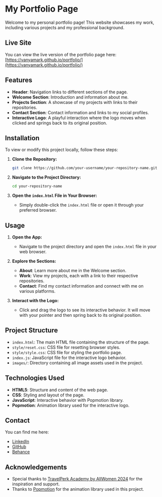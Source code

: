 # My Portfolio Page

Welcome to my personal portfolio page! This website showcases my work, including various projects and my professional background. 

## Live Site

You can view the live version of the portfolio page here: [https://vanyamark.github.io/portfolio/](https://vanyamark.github.io/portfolio/)

## Features

- **Header**: Navigation links to different sections of the page.
- **Welcome Section**: Introduction and information about me.
- **Projects Section**: A showcase of my projects with links to their repositories.
- **Contact Section**: Contact information and links to my social profiles.
- **Interactive Logo**: A playful interaction where the logo moves when clicked and springs back to its original position.

## Installation

To view or modify this project locally, follow these steps:

1. **Clone the Repository:**

    ```bash
    git clone https://github.com/your-username/your-repository-name.git
    ```

2. **Navigate to the Project Directory:**

    ```bash
    cd your-repository-name
    ```

3. **Open the `index.html` File in Your Browser:**
   - Simply double-click the `index.html` file or open it through your preferred browser.

## Usage

1. **Open the App:**
   - Navigate to the project directory and open the `index.html` file in your web browser.

2. **Explore the Sections:**
   - **About**: Learn more about me in the Welcome section.
   - **Work**: View my projects, each with a link to their respective repositories.
   - **Contact**: Find my contact information and connect with me on various platforms.

3. **Interact with the Logo:**
   - Click and drag the logo to see its interactive behavior. It will move with your pointer and then spring back to its original position.

## Project Structure

- `index.html`: The main HTML file containing the structure of the page.
- `style/reset.css`: CSS file for resetting browser styles.
- `style/style.css`: CSS file for styling the portfolio page.
- `index.js`: JavaScript file for the interactive logo behavior.
- `images/`: Directory containing all image assets used in the project.

## Technologies Used

- **HTML5**: Structure and content of the web page.
- **CSS**: Styling and layout of the page.
- **JavaScript**: Interactive behavior with Popmotion library.
- **Popmotion**: Animation library used for the interactive logo.

## Contact

You can find me here:
- [LinkedIn](https://www.linkedin.com/in/vanyamarkova/)
- [GitHub](https://github.com/VanyaMark)
- [Behance](https://www.behance.net/vmark)

## Acknowledgements

- Special thanks to [TravelPerk Academy by AllWomen 2024](https://courses.allwomen.tech/engineering-graduate-program-travel-perk/) for the inspiration and support.
- Thanks to [Popmotion](https://popmotion.io/) for the animation library used in this project.
